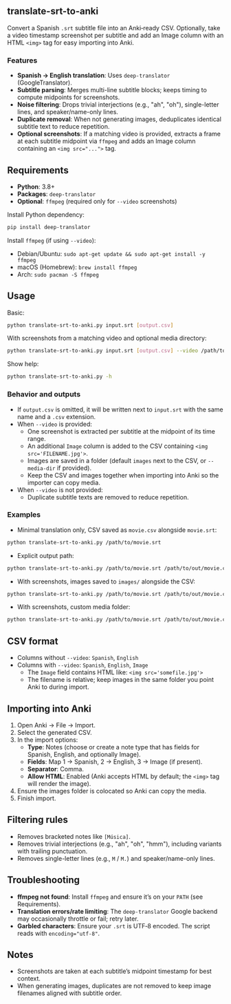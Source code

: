 ## translate-srt-to-anki

Convert a Spanish `.srt` subtitle file into an Anki‑ready CSV. Optionally, take a video timestamp screenshot per subtitle and add an Image column with an HTML `<img>` tag for easy importing into Anki.

### Features
- **Spanish → English translation**: Uses `deep-translator` (GoogleTranslator).
- **Subtitle parsing**: Merges multi-line subtitle blocks; keeps timing to compute midpoints for screenshots.
- **Noise filtering**: Drops trivial interjections (e.g., "ah", "oh"), single-letter lines, and speaker/name-only lines.
- **Duplicate removal**: When not generating images, deduplicates identical subtitle text to reduce repetition.
- **Optional screenshots**: If a matching video is provided, extracts a frame at each subtitle midpoint via `ffmpeg` and adds an Image column containing an `<img src="...">` tag.

## Requirements
- **Python**: 3.8+
- **Packages**: `deep-translator`
- **Optional**: `ffmpeg` (required only for `--video` screenshots)

Install Python dependency:
```bash
pip install deep-translator
```

Install `ffmpeg` (if using `--video`):
- Debian/Ubuntu: `sudo apt-get update && sudo apt-get install -y ffmpeg`
- macOS (Homebrew): `brew install ffmpeg`
- Arch: `sudo pacman -S ffmpeg`

## Usage
Basic:
```bash
python translate-srt-to-anki.py input.srt [output.csv]
```
With screenshots from a matching video and optional media directory:
```bash
python translate-srt-to-anki.py input.srt [output.csv] --video /path/to/video.mp4 [--media-dir images]
```
Show help:
```bash
python translate-srt-to-anki.py -h
```

### Behavior and outputs
- If `output.csv` is omitted, it will be written next to `input.srt` with the same name and a `.csv` extension.
- When `--video` is provided:
  - One screenshot is extracted per subtitle at the midpoint of its time range.
  - An additional `Image` column is added to the CSV containing `<img src='FILENAME.jpg'>`.
  - Images are saved in a folder (default `images` next to the CSV, or `--media-dir` if provided).
  - Keep the CSV and images together when importing into Anki so the importer can copy media.
- When `--video` is not provided:
  - Duplicate subtitle texts are removed to reduce repetition.

### Examples
- Minimal translation only, CSV saved as `movie.csv` alongside `movie.srt`:
```bash
python translate-srt-to-anki.py /path/to/movie.srt
```
- Explicit output path:
```bash
python translate-srt-to-anki.py /path/to/movie.srt /path/to/out/movie.csv
```
- With screenshots, images saved to `images/` alongside the CSV:
```bash
python translate-srt-to-anki.py /path/to/movie.srt /path/to/out/movie.csv --video /path/to/movie.mp4
```
- With screenshots, custom media folder:
```bash
python translate-srt-to-anki.py /path/to/movie.srt /path/to/out/movie.csv --video /path/to/movie.mp4 --media-dir /path/to/out/subtitle-images
```

## CSV format
- Columns without `--video`: `Spanish`, `English`
- Columns with `--video`: `Spanish`, `English`, `Image`
  - The `Image` field contains HTML like: `<img src='somefile.jpg'>`
  - The filename is relative; keep images in the same folder you point Anki to during import.

## Importing into Anki
1. Open Anki → File → Import.
2. Select the generated CSV.
3. In the import options:
   - **Type**: Notes (choose or create a note type that has fields for Spanish, English, and optionally Image).
   - **Fields**: Map 1 → Spanish, 2 → English, 3 → Image (if present).
   - **Separator**: Comma.
   - **Allow HTML**: Enabled (Anki accepts HTML by default; the `<img>` tag will render the image).
4. Ensure the images folder is colocated so Anki can copy the media.
5. Finish import.

## Filtering rules
- Removes bracketed notes like `[Música]`.
- Removes trivial interjections (e.g., "ah", "oh", "hmm"), including variants with trailing punctuation.
- Removes single-letter lines (e.g., `M` / `M.`) and speaker/name-only lines.

## Troubleshooting
- **ffmpeg not found**: Install `ffmpeg` and ensure it’s on your `PATH` (see Requirements).
- **Translation errors/rate limiting**: The `deep-translator` Google backend may occasionally throttle or fail; retry later.
- **Garbled characters**: Ensure your `.srt` is UTF‑8 encoded. The script reads with `encoding="utf-8"`.

## Notes
- Screenshots are taken at each subtitle’s midpoint timestamp for best context.
- When generating images, duplicates are not removed to keep image filenames aligned with subtitle order. 